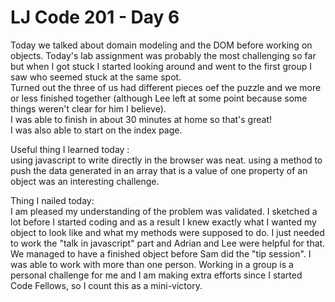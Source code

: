 # LJ Code 201 - Day 6  

Today we talked about domain modeling and the DOM before working on objects.
Today's lab assignment was probably the most challenging so far but when I got stuck I started looking around and went to the first group I saw who seemed stuck at the same spot.  
Turned out the three of us had different pieces oef the puzzle and we more or less finished together (although Lee left at some point because some things weren't clear for him I believe).  
I was able to finish in about 30 minutes at home so that's great!  
I was also able to start on the index page.  

Useful thing I learned today :  
using javascript to write directly in the browser was neat.
using a method to push the data generated in an array that is a value of one property of an object was an interesting challenge.  

Thing I nailed today:  
I am pleased my understanding of the problem was validated. I sketched a lot before I started coding and as a result I knew exactly what I wanted my object to look like and what my methods were supposed to do. I just needed to work the "talk in javascript" part and Adrian and Lee were helpful for that.  
We managed to have a finished object before Sam did the "tip session".
I was able to work with more than one person. Working in a group is a personal challenge for me and I am making extra efforts since I started Code Fellows, so I count this as a mini-victory.  
